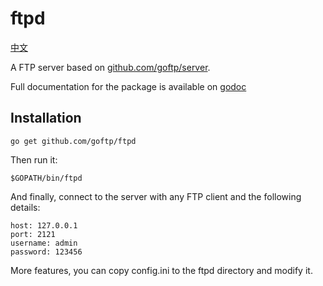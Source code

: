 # ftpd

[中文](README_CN.md)

A FTP server based on [github.com/goftp/server](http://github.com/goftp/server).

Full documentation for the package is available on [godoc](http://godoc.org/github.com/goftp/ftpd)

## Installation

    go get github.com/goftp/ftpd

Then run it:

    $GOPATH/bin/ftpd

And finally, connect to the server with any FTP client and the following
details:

    host: 127.0.0.1
    port: 2121
    username: admin
    password: 123456

More features, you can copy config.ini to the ftpd directory and modify it.